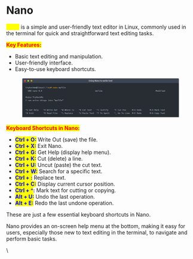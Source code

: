 # Nano

<mark style="color:yellow;">Nano</mark> is a simple and user-friendly text editor in Linux, commonly used in the terminal for quick and straightforward text editing tasks.

<mark style="color:red;">**Key Features:**</mark>

* Basic text editing and manipulation.
* User-friendly interface.
* Easy-to-use keyboard shortcuts.

<figure><img src="../../../../.gitbook/assets/Capture (37).PNG" alt=""><figcaption></figcaption></figure>

<mark style="color:red;">**Keyboard Shortcuts in Nano:**</mark>

* <mark style="color:blue;">**Ctrl + O:**</mark> Write Out (save) the file.
* <mark style="color:blue;">**Ctrl + X:**</mark> Exit Nano.
* <mark style="color:blue;">**Ctrl + G:**</mark> Get Help (display help menu).
* <mark style="color:blue;">**Ctrl + K:**</mark> Cut (delete) a line.
* <mark style="color:blue;">**Ctrl + U:**</mark> Uncut (paste) the cut text.
* <mark style="color:blue;">**Ctrl + W:**</mark> Search for a specific text.
* <mark style="color:blue;">**Ctrl + :**</mark> Replace text.
* <mark style="color:blue;">**Ctrl + C:**</mark> Display current cursor position.
* <mark style="color:blue;">**Ctrl + ^**</mark>**:** Mark text for cutting or copying.
* <mark style="color:blue;">**Alt + U:**</mark> Undo the last operation.
* <mark style="color:blue;">**Alt + E:**</mark> Redo the last undone operation.

These are just a few essential keyboard shortcuts in Nano.&#x20;

Nano provides an on-screen help menu at the bottom, making it easy for users, especially those new to text editing in the terminal, to navigate and perform basic tasks.

\
